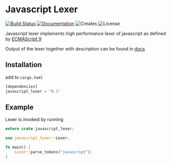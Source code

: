 # Javascript Lexer

[![Build Status](https://travis-ci.com/retep007/javascript-lexer.svg?branch=master)](https://travis-ci.com/retep007/javascript-lexer)
[![Documentation](https://docs.rs/javascript_lexer/badge.svg)](https://docs.rs/crate/javascript_lexer/)
![Creates](https://img.shields.io/crates/v/javascript_lexer.svg)
![License](https://img.shields.io/crates/l/javascript_lexer.svg)

Javascript lexer implements high performance lexer of javascript as defined by [ECMAScript 9](http://www.ecma-international.org/ecma-262/9.0/index.html)

Output of the lexer together with description can be found in [docs](https://docs.rs/crate/javascript_lexer/)

## Installation

add to `cargo.toml`

``` rust
[dependencies]
javascript_lexer = "0.1"
```

## Example

Lexer is invoked by running

``` rust
extern crate javascript_lexer;

use javascript_lexer::Lexer;

fn main() {
    Lexer::parse_tokens("javascript");
}
```
